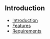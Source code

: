## Introduction

- [Introduction]({url}/introduction)
- [Features]({url}/introduction/features)
- [Requirements]({url}/introduction/requirements)